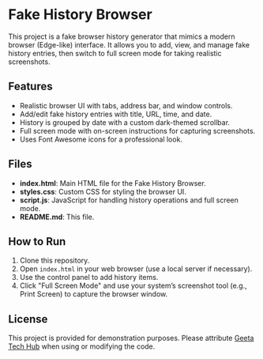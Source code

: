 # Fake History Browser

This project is a fake browser history generator that mimics a modern browser (Edge-like) interface. It allows you to add, view, and manage fake history entries, then switch to full screen mode for taking realistic screenshots.

## Features
- Realistic browser UI with tabs, address bar, and window controls.
- Add/edit fake history entries with title, URL, time, and date.
- History is grouped by date with a custom dark-themed scrollbar.
- Full screen mode with on-screen instructions for capturing screenshots.
- Uses Font Awesome icons for a professional look.

## Files
- **index.html**: Main HTML file for the Fake History Browser.
- **styles.css**: Custom CSS for styling the browser UI.
- **script.js**: JavaScript for handling history operations and full screen mode.
- **README.md**: This file.

## How to Run
1. Clone this repository.
2. Open `index.html` in your web browser (use a local server if necessary).
3. Use the control panel to add history items.
4. Click "Full Screen Mode" and use your system’s screenshot tool (e.g., Print Screen) to capture the browser window.

## License
This project is provided for demonstration purposes. Please attribute [Geeta Tech Hub](https://geetatechhub.blogspot.com/) when using or modifying the code.
